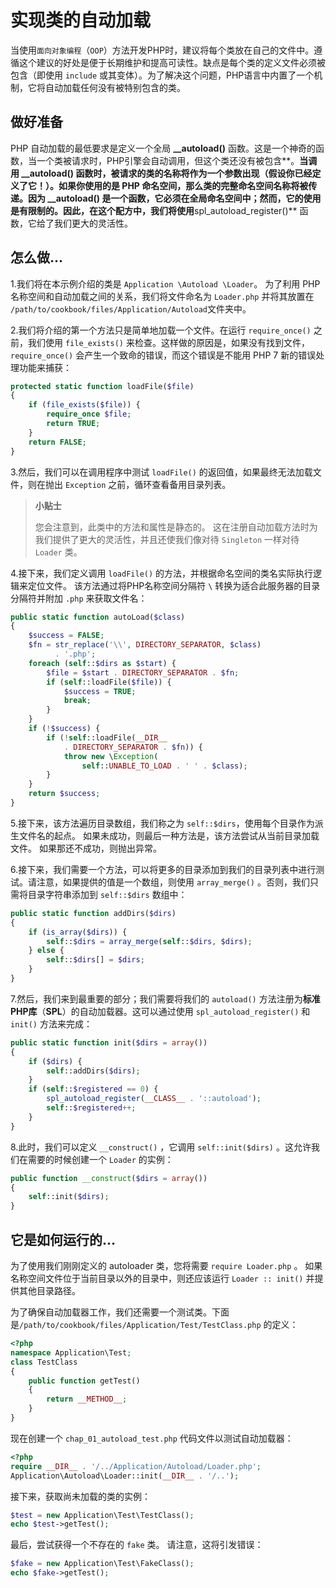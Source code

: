 # 实现类的自动加载

当使用`面向对象编程`（`OOP`）方法开发PHP时，建议将每个类放在自己的文件中。遵循这个建议的好处是便于长期维护和提高可读性。缺点是每个类的定义文件必须被包含（即使用 `include` 或其变体）。为了解决这个问题，PHP语言中内置了一个机制，它将自动加载任何没有被特别包含的类。

## 做好准备

PHP 自动加载的最低要求是定义一个全局 **\_\_autoload\(\)** 函数。这是一个神奇的函数，当一个类被请求时，PHP引擎会自动调用，但这个类还没有被包含**。**当调用 **\_\_autoload\(\)** 函数时，被请求的类的名称将作为一个参数出现（假设你已经定义了它！）。如果你使用的是 PHP 命名空间，那么类的完整命名空间名称将被传递。因为 **\_\_autoload\(\)** 是一个函数，它必须在全局命名空间中；然而，它的使用是有限制的。因此，在这个配方中，我们将使用**spl\_autoload\_register\(\)** 函数，它给了我们更大的灵活性。

## 怎么做...

1.我们将在本示例介绍的类是 `Application \Autoload \Loader`。 为了利用 PHP 名称空间和自动加载之间的关系，我们将文件命名为 `Loader.php` 并将其放置在 `/path/to/cookbook/files/Application/Autoload`文件夹中。

2.我们将介绍的第一个方法只是简单地加载一个文件。在运行 `require_once()` 之前，我们使用 `file_exists()` 来检查。这样做的原因是，如果没有找到文件，`require_once()` 会产生一个致命的错误，而这个错误是不能用 PHP 7 新的错误处理功能来捕获：

```php
protected static function loadFile($file)
{
    if (file_exists($file)) {
        require_once $file;
        return TRUE;
    }
    return FALSE;
}
```

3.然后，我们可以在调用程序中测试 `loadFile()` 的返回值，如果最终无法加载文件，则在抛出 `Exception` 之前，循环查看备用目录列表。

> **小贴士**
>
> 您会注意到，此类中的方法和属性是静态的。 这在注册自动加载方法时为我们提供了更大的灵活性，并且还使我们像对待 `Singleton` 一样对待 `Loader` 类。

4.接下来，我们定义调用 `loadFile()` 的方法，并根据命名空间的类名实际执行逻辑来定位文件。 该方法通过将PHP名称空间分隔符 `\` 转换为适合此服务器的目录分隔符并附加 `.php` 来获取文件名：

```php
public static function autoLoad($class)
{
    $success = FALSE;
    $fn = str_replace('\\', DIRECTORY_SEPARATOR, $class) 
          . '.php';
    foreach (self::$dirs as $start) {
        $file = $start . DIRECTORY_SEPARATOR . $fn;
        if (self::loadFile($file)) {
            $success = TRUE;
            break;
        }
    }
    if (!$success) {
        if (!self::loadFile(__DIR__ 
            . DIRECTORY_SEPARATOR . $fn)) {
            throw new \Exception(
                self::UNABLE_TO_LOAD . ' ' . $class);
        }
    }
    return $success;
}
```

5.接下来，该方法遍历目录数组，我们称之为 `self::$dirs`，使用每个目录作为派生文件名的起点。 如果未成功，则最后一种方法是，该方法尝试从当前目录加载文件。 如果那还不成功，则抛出异常。

6.接下来，我们需要一个方法，可以将更多的目录添加到我们的目录列表中进行测试。请注意，如果提供的值是一个数组，则使用 `array_merge()` 。否则，我们只需将目录字符串添加到 `self::$dirs` 数组中：

```php
public static function addDirs($dirs)
{
    if (is_array($dirs)) {
        self::$dirs = array_merge(self::$dirs, $dirs);
    } else {
        self::$dirs[] = $dirs;
    }
}  
```

7.然后，我们来到最重要的部分；我们需要将我们的 `autoload()` 方法注册为**标准PHP库**（**SPL**）的自动加载器。这可以通过使用 `spl_autoload_register()`  和 `init()` 方法来完成：

```php
public static function init($dirs = array())
{
    if ($dirs) {
        self::addDirs($dirs);
    }
    if (self::$registered == 0) {
        spl_autoload_register(__CLASS__ . '::autoload');
        self::$registered++;
    }
}
```

8.此时，我们可以定义 `__construct()` ，它调用 `self::init($dirs)` 。这允许我们在需要的时候创建一个 `Loader` 的实例：

```php
public function __construct($dirs = array())
{
    self::init($dirs);
}
```

## 它是如何运行的...

为了使用我们刚刚定义的 autoloader 类，您将需要 `require Loader.php` 。 如果名称空间文件位于当前目录以外的目录中，则还应该运行 `Loader :: init()` 并提供其他目录路径。

为了确保自动加载器工作，我们还需要一个测试类。下面是`/path/to/cookbook/files/Application/Test/TestClass.php` 的定义：

```php
<?php
namespace Application\Test;
class TestClass
{
    public function getTest()
    {
        return __METHOD__;
    }
}
```

现在创建一个 `chap_01_autoload_test.php` 代码文件以测试自动加载器：

```php
<?php
require __DIR__ . '/../Application/Autoload/Loader.php';
Application\Autoload\Loader::init(__DIR__ . '/..');
```

接下来，获取尚未加载的类的实例：

```php
$test = new Application\Test\TestClass();
echo $test->getTest();
```

最后，尝试获得一个不存在的 `fake` 类。 请注意，这将引发错误：

```php
$fake = new Application\Test\FakeClass();
echo $fake->getTest();
```

